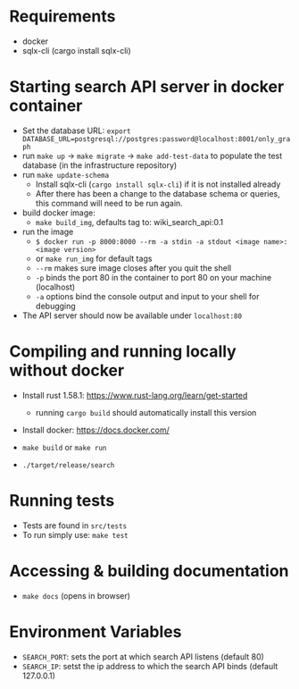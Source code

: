 # Requirements
- docker
- sqlx-cli (cargo install sqlx-cli)

# Starting search API server in docker container
- Set the database URL: `export DATABASE_URL=postgresql://postgres:password@localhost:8001/only_graph`
- run `make up` -> `make migrate` -> `make add-test-data` to populate the test database (in the infrastructure repository)
- run `make update-schema` 
    - Install sqlx-cli (`cargo install sqlx-cli`) if it is not installed already
    - After there has been a change to the database schema or queries, this command will need to be run again.
- build docker image:
    - `make build_img`, defaults tag to: wiki_search_api:0.1
- run the image
    - `$ docker run -p 8000:8000 --rm -a stdin -a stdout <image name>:<image version>`
    - or `make run_img` for default tags
    - `--rm` makes sure image closes after you quit the shell
    - `-p` binds the port 80 in the container to port 80 on your machine (localhost)
    - `-a` options bind the console output and input to your shell for debugging
- The API server should now be available under `localhost:80`

# Compiling and running locally without docker
- Install rust 1.58.1: https://www.rust-lang.org/learn/get-started
    - running `cargo build` should automatically install this version
- Install docker: https://docs.docker.com/
- `make build` or `make run`

- `./target/release/search`

# Running tests
- Tests are found in `src/tests`
- To run simply use: `make test`

# Accessing & building documentation
- `make docs` (opens in browser)

# Environment Variables
- `SEARCH_PORT`: sets the port at which search API listens (default 80)
- `SEARCH_IP`: setst the ip address to which the search API binds (default 127.0.0.1) 
